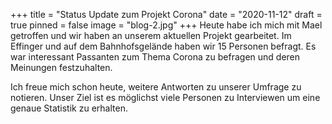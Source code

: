 +++
title = "Status Update zum Projekt Corona"
date = "2020-11-12"
draft = true
pinned = false
image = "blog-2.jpg"
+++
Heute habe ich mich mit Mael getroffen und wir haben an unserem aktuellen Projekt gearbeitet.
Im Effinger und auf dem Bahnhofsgelände haben wir 15 Personen befragt. Es war interessant Passanten zum Thema Corona zu befragen und deren Meinungen festzuhalten. 

Ich freue mich schon heute, weitere Antworten zu unserer Umfrage zu notieren.
Unser Ziel ist es möglichst viele Personen zu Interviewen um eine genaue Statistik zu erhalten.